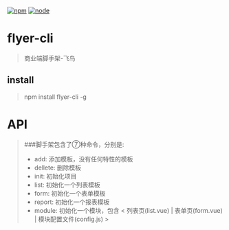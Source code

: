 [![npm][npm]][npm-url]
[![node][node]][node-url]

# flyer-cli

> 商业端脚手架-飞鸟

## install

> npm install flyer-cli -g

# API

> ###脚手架包含了⑦种命令，分别是:
> * add: 添加模板，没有任何特性的模板
> * dellete: 删除模板
> * init: 初始化项目
> * list: 初始化一个列表模板
> * form: 初始化一个表单模板
> * report: 初始化一个报表模板
> * module: 初始化一个模块，包含 < 列表页(list.vue) | 表单页(form.vue) | 模块配置文件(config.js) >

[npm]: https://img.shields.io/npm/v/flyer-cli.svg
[npm-url]: https://www.npmjs.com/package/flyer-cli

[node]: https://img.shields.io/npm/v/flyer-cli.svg
[node-url]: https://nodejs.org

[deps]: https://david-dm.org/flyer-cli.svg
[deps-url]: https://david-dm.org/flyer-cli
